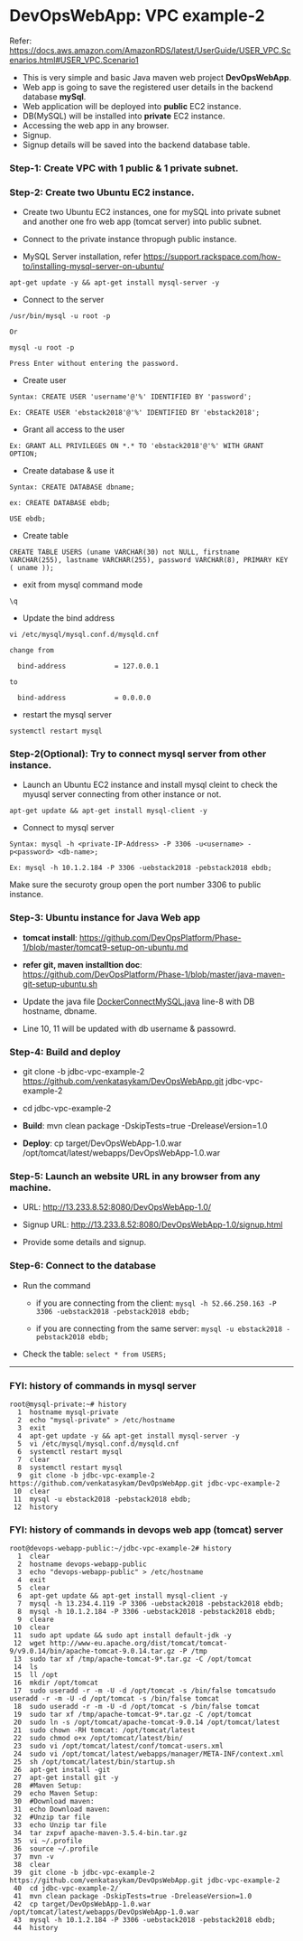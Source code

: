 # DevOpsWebApp: VPC example-2

Refer: https://docs.aws.amazon.com/AmazonRDS/latest/UserGuide/USER_VPC.Scenarios.html#USER_VPC.Scenario1

* This is very simple and basic Java maven web project **DevOpsWebApp**.
* Web app is going to save the registered user details in the backend database **mySql**.
* Web application will be deployed into **public** EC2 instance.
* DB(MySQL) will be installed into **private** EC2 instance.
* Accessing the web app in any browser.
* Signup.
* Signup details will be saved into the backend database table.

### Step-1: Create VPC with 1 public & 1 private subnet.

### Step-2: Create two Ubuntu EC2 instance.

  * Create two Ubuntu EC2 instances, one for mySQL into private subnet and another one fro web app (tomcat server) into public subnet.
  
  * Connect to the private instance thropugh public instance.

   * MySQL Server installation, refer https://support.rackspace.com/how-to/installing-mysql-server-on-ubuntu/

    apt-get update -y && apt-get install mysql-server -y
    
   * Connect to the server
   
    /usr/bin/mysql -u root -p  
    
    Or
    
    mysql -u root -p
    
    Press Enter without entering the password.
    
   * Create user
   
    Syntax: CREATE USER 'username'@'%' IDENTIFIED BY 'password';
    
    Ex: CREATE USER 'ebstack2018'@'%' IDENTIFIED BY 'ebstack2018';
    
   * Grant all access to the user
    
    Ex: GRANT ALL PRIVILEGES ON *.* TO 'ebstack2018'@'%' WITH GRANT OPTION;
    
   * Create database & use it
   
    Syntax: CREATE DATABASE dbname;
    
    ex: CREATE DATABASE ebdb;
    
    USE ebdb;
    
   * Create table
   
    CREATE TABLE USERS (uname VARCHAR(30) not NULL, firstname VARCHAR(255), lastname VARCHAR(255), password VARCHAR(8), PRIMARY KEY ( uname ));

   * exit from mysql command mode
   
    \q
    
   * Update the bind address 
   
    vi /etc/mysql/mysql.conf.d/mysqld.cnf
    
    change from
    
      bind-address            = 127.0.0.1
    
    to
    
      bind-address            = 0.0.0.0
      
   * restart the mysql server
   
    systemctl restart mysql
     
     
### Step-2(Optional): Try to connect mysql server from other instance.

   * Launch an Ubuntu EC2 instance and install mysql cleint to check the myusql server connecting from other instance or not.
   
    apt-get update && apt-get install mysql-client -y
    
   * Connect to mysql server
   
    Syntax: mysql -h <private-IP-Address> -P 3306 -u<username> -p<password> <db-name>;
    
    Ex: mysql -h 10.1.2.184 -P 3306 -uebstack2018 -pebstack2018 ebdb;
    
   Make sure the securoty group open the port number 3306 to public instance.
    
### Step-3: Ubuntu instance for Java Web app

   * **tomcat install**: https://github.com/DevOpsPlatform/Phase-1/blob/master/tomcat9-setup-on-ubuntu.md
   
   * **refer git, maven installtion doc**: https://github.com/DevOpsPlatform/Phase-1/blob/master/java-maven-git-setup-ubuntu.sh
   
   * Update the java file [DockerConnectMySQL.java](src/main/java/DockerConnectMySQL.java) line-8 with DB hostname, dbname.
   * Line 10, 11 will be updated with db username & passowrd.
   
### Step-4: Build and deploy

   * git clone -b jdbc-vpc-example-2 https://github.com/venkatasykam/DevOpsWebApp.git jdbc-vpc-example-2
   
   * cd jdbc-vpc-example-2
   
   * **Build**: mvn clean package -DskipTests=true -DreleaseVersion=1.0
   
   * **Deploy**: cp target/DevOpsWebApp-1.0.war /opt/tomcat/latest/webapps/DevOpsWebApp-1.0.war
   
### Step-5: Launch an website URL in any browser from any machine.

   * URL: http://13.233.8.52:8080/DevOpsWebApp-1.0/
   
   * Signup URL: http://13.233.8.52:8080/DevOpsWebApp-1.0/signup.html
   
   * Provide some details and signup.
   
### Step-6: Connect to the database

   * Run the command
   
      * if you are connecting from the client: `mysql -h 52.66.250.163 -P 3306 -uebstack2018 -pebstack2018 ebdb;`
      
      * if you are connecting from the same server: `mysql -u ebstack2018 -pebstack2018 ebdb;`
      
   * Check the table: `select * from USERS;`
  
  ---
  
  ### **FYI**: history of commands in mysql server

    root@mysql-private:~# history
      1  hostname mysql-private
      2  echo "mysql-private" > /etc/hostname
      3  exit
      4  apt-get update -y && apt-get install mysql-server -y
      5  vi /etc/mysql/mysql.conf.d/mysqld.cnf
      6  systemctl restart mysql
      7  clear
      8  systemctl restart mysql
      9  git clone -b jdbc-vpc-example-2 https://github.com/venkatasykam/DevOpsWebApp.git jdbc-vpc-example-2
     10  clear
     11  mysql -u ebstack2018 -pebstack2018 ebdb;
     12  history

  
  ### **FYI**: history of commands in devops web app (tomcat) server
  
    root@devops-webapp-public:~/jdbc-vpc-example-2# history
      1  clear
      2  hostname devops-webapp-public
      3  echo "devops-webapp-public" > /etc/hostname
      4  exit
      5  clear
      6  apt-get update && apt-get install mysql-client -y
      7  mysql -h 13.234.4.119 -P 3306 -uebstack2018 -pebstack2018 ebdb;
      8  mysql -h 10.1.2.184 -P 3306 -uebstack2018 -pebstack2018 ebdb;
      9  cleare
     10  clear
     11  sudo apt update && sudo apt install default-jdk -y
     12  wget http://www-eu.apache.org/dist/tomcat/tomcat-9/v9.0.14/bin/apache-tomcat-9.0.14.tar.gz -P /tmp
     13  sudo tar xf /tmp/apache-tomcat-9*.tar.gz -C /opt/tomcat
     14  ls
     15  ll /opt
     16  mkdir /opt/tomcat
     17  sudo useradd -r -m -U -d /opt/tomcat -s /bin/false tomcatsudo useradd -r -m -U -d /opt/tomcat -s /bin/false tomcat
     18  sudo useradd -r -m -U -d /opt/tomcat -s /bin/false tomcat
     19  sudo tar xf /tmp/apache-tomcat-9*.tar.gz -C /opt/tomcat
     20  sudo ln -s /opt/tomcat/apache-tomcat-9.0.14 /opt/tomcat/latest
     21  sudo chown -RH tomcat: /opt/tomcat/latest
     22  sudo chmod o+x /opt/tomcat/latest/bin/
     23  sudo vi /opt/tomcat/latest/conf/tomcat-users.xml
     24  sudo vi /opt/tomcat/latest/webapps/manager/META-INF/context.xml
     25  sh /opt/tomcat/latest/bin/startup.sh
     26  apt-get install -git
     27  apt-get install git -y
     28  #Maven Setup:
     29  echo Maven Setup:
     30  #Download maven:
     31  echo Download maven:
     32  #Unzip tar file
     33  echo Unzip tar file
     34  tar zxpvf apache-maven-3.5.4-bin.tar.gz
     35  vi ~/.profile
     36  source ~/.profile
     37  mvn -v
     38  clear
     39  git clone -b jdbc-vpc-example-2 https://github.com/venkatasykam/DevOpsWebApp.git jdbc-vpc-example-2
     40  cd jdbc-vpc-example-2/
     41  mvn clean package -DskipTests=true -DreleaseVersion=1.0
     42  cp target/DevOpsWebApp-1.0.war /opt/tomcat/latest/webapps/DevOpsWebApp-1.0.war
     43  mysql -h 10.1.2.184 -P 3306 -uebstack2018 -pebstack2018 ebdb;
     44  history
  
